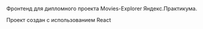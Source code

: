 Фронтенд для дипломного проекта Movies-Explorer Яндекс.Практикума.

Проект создан с использованием React